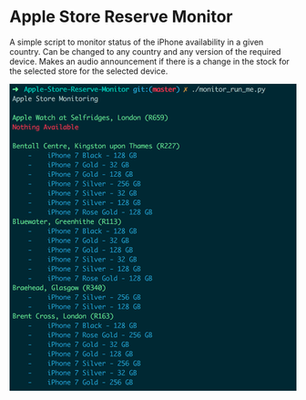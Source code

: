 Apple Store Reserve Monitor
==============================

A simple script to monitor status of the iPhone availability in a given country. Can be changed to any country and any version of the required device. Makes an audio announcement if there is a change in the stock for the selected store for the selected device.

![image](listing.png)
